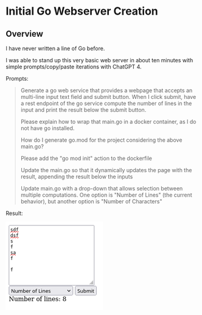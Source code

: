 # Initial Go Webserver Creation

## Overview

I have never written a line of Go before.

I was able to stand up this very basic web server in about ten minutes with simple
prompts/copy/paste iterations with ChatGPT 4.

Prompts:

> Generate a go web service that provides a webpage that accepts an multi-line input text field and submit button. When I click submit, have a rest endpoint of the go service compute the number of lines in the input and print the result below the submit button.
> 
> Please explain how to wrap that main.go in a docker container, as I do not have go installed.
> 
> How do I generate go.mod for the project considering the above main.go?
> 
> Please add the "go mod init" action to the dockerfile
> 
> Update the main.go so that it dynamically updates the page with the result, appending the result below the inputs
> 
> Update main.go with a drop-down that allows selection between multiple computations. One option is "Number of Lines" (the current behavior), but another option is "Number of Characters"
>

Result:

![](Initial-Go-Webserver-Creation.png)




